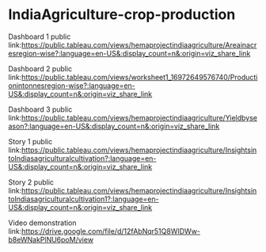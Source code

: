 # IndiaAgriculture-crop-production


Dashboard 1 public link:https://public.tableau.com/views/hemaprojectindiaagriculture/Areainacresregion-wise?:language=en-US&:display_count=n&:origin=viz_share_link

Dashboard 2 public link:https://public.tableau.com/views/worksheet1_16972649576740/Productionintonnesregion-wise?:language=en-US&:display_count=n&:origin=viz_share_link

Dashboard 3 public link:https://public.tableau.com/views/hemaprojectindiaagriculture/Yieldbyseason?:language=en-US&:display_count=n&:origin=viz_share_link

Story 1 public link:https://public.tableau.com/views/hemaprojectindiaagriculture/InsightsintoIndiasagriculturalcultivation?:language=en-US&:display_count=n&:origin=viz_share_link

Story 2 public link:https://public.tableau.com/views/hemaprojectindiaagriculture/InsightsintoIndiasagriculturalcultivation1?:language=en-US&:display_count=n&:origin=viz_share_link

Video demonstration link:https://drive.google.com/file/d/12fAbNqr51Q8WIDWw-b8eWNakPlNU6poM/view
